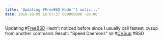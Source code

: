 ```yaml
---
title: 'Updating #FreeBSD Hadn''t notic...'
date: 2010-10-09 16:07:57.000000000 -06:00
---
```

Updating #<a href="http://search.twitter.com/search?q=%23FreeBSD" class="aktt_hashtag">FreeBSD</a> Hadn't noticed before since I usually call fastest_cvsup from another command.  Result: "Speed Daemons" lol  #<a href="http://search.twitter.com/search?q=%23CVSup" class="aktt_hashtag">CVSup</a> #BSD

